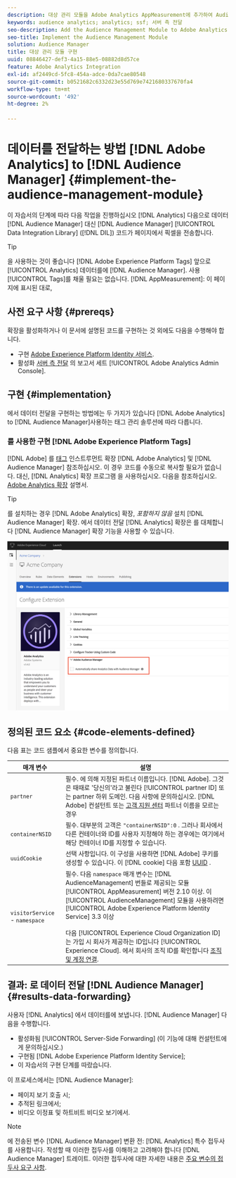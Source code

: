 ```yaml
---
description: 대상 관리 모듈을 Adobe Analytics AppMeasurement에 추가하여 Audience Manager Data Integration Library(DIL) 코드가 페이지에서 픽셀을 전송하도록 하지 않고 Analytics 데이터를 Audience Manager에 전달합니다.
keywords: audience analytics; analytics; ssf; 서버 측 전달
seo-description: Add the Audience Management Module to Adobe Analytics AppMeasurement to forward Analytics data to Audience Manager instead of having the Audience Manager Data Integration Library (DIL) code send a pixel from the page.
seo-title: Implement the Audience Management Module
solution: Audience Manager
title: 대상 관리 모듈 구현
uuid: 08846427-def3-4a15-88e5-08882d8d57ce
feature: Adobe Analytics Integration
exl-id: af2449cd-5fc8-454a-adce-0da7cae80548
source-git-commit: b0521682c6332d23e55d769e7421680337670fa4
workflow-type: tm+mt
source-wordcount: '492'
ht-degree: 2%

---
```


# 데이터를 전달하는 방법 [!DNL Adobe Analytics] to [!DNL Audience Manager] {#implement-the-audience-management-module}

이 자습서의 단계에 따라 다음 작업을 진행하십시오 [!DNL Analytics] 다음으로 데이터 [!DNL Audience Manager] 대신 [!DNL Audience Manager] [!UICONTROL Data Integration Library] ([!DNL DIL]) 코드가 페이지에서 픽셀을 전송합니다.

>[!TIP]
>
>을 사용하는 것이 좋습니다 [!DNL Adobe Experience Platform Tags] 앞으로 [!UICONTROL Analytics] 데이터를에 [!DNL Audience Manager]. 사용 [!UICONTROL Tags]를 채울 필요는 없습니다. [!DNL AppMeasurement]: 이 페이지에 표시된 대로,

## 사전 요구 사항 {#prereqs}

확장을 활성화하거나 이 문서에 설명된 코드를 구현하는 것 외에도 다음을 수행해야 합니다.

* 구현 [Adobe Experience Platform Identity 서비스](https://experienceleague.adobe.com/docs/id-service/using/home.html).
* 활성화 [서버 측 전달](https://experienceleague.adobe.com/docs/analytics/admin/admin-tools/server-side-forwarding/ssf.html) 의 보고서 세트 [!UICONTROL Adobe Analytics Admin Console].

## 구현 {#implementation}

에서 데이터 전달을 구현하는 방법에는 두 가지가 있습니다 [!DNL Adobe Analytics] to [!DNL Audience Manager]사용하는 태그 관리 솔루션에 따라 다릅니다.

### 를 사용한 구현 [!DNL Adobe Experience Platform Tags]

[!DNL Adobe] 를 [태그](https://experienceleague.adobe.com/docs/experience-platform/tags/home.html?lang=en) 인스트루먼트 확장 [!DNL Adobe Analytics] 및 [!DNL Audience Manager] 참조하십시오. 이 경우 코드를 수동으로 복사할 필요가 없습니다. 대신, [!DNL Analytics] 확장 프로그램 을 사용하십시오. 다음을 참조하십시오. [Adobe Analytics 확장](https://experienceleague.adobe.com/docs/experience-platform/tags/extensions/adobe/analytics/overview.html#adobe-audience-manager) 설명서.

>[!TIP]
>
>를 설치하는 경우 [!DNL Adobe Analytics] 확장, *포함하지 않음* 설치 [!DNL Audience Manager] 확장. 에서 데이터 전달 [!DNL Analytics] 확장은 를 대체합니다 [!DNL Audience Manager] 확장 기능을 사용할 수 있습니다.

![Adobe Analytics 확장에서 Audience Manager으로 데이터 공유를 활성화하는 방법](/help/using/integration/assets/analytics-to-aam.png)

## 정의된 코드 요소 {#code-elements-defined}

다음 표는 코드 샘플에서 중요한 변수를 정의합니다.

| 매개 변수 | 설명 |
|--- |--- |
| `partner` | 필수. 에 의해 지정된 파트너 이름입니다. [!DNL Adobe]. 그것은 때때로 &#39;당신의&#39;라고 불린다 [!UICONTROL partner ID] 또는 partner 하위 도메인.  다음 사항에 문의하십시오. [!DNL Adobe] 컨설턴트 또는 [고객 지원 센터](https://helpx.adobe.com/kr/marketing-cloud/contact-support.html) 파트너 이름을 모르는 경우 |
| `containerNSID` | 필수. 대부분의 고객은  `"containerNSID":0` . 그러나 회사에서 다른 컨테이너와 ID를 사용자 지정해야 하는 경우에는 여기에서 해당 컨테이너 ID를 지정할 수 있습니다. |
| `uuidCookie` | 선택 사항입니다. 이 구성을 사용하면 [!DNL Adobe] 쿠키를 생성할 수 있습니다. 이 [!DNL cookie] 다음 포함 [UUID](../../reference/ids-in-aam.md) . |
| `visitorService` - `namespace` | 필수. 다음 `namespace` 매개 변수는 [!DNL AudienceManagement] 번들로 제공되는 모듈 [!UICONTROL AppMeasurement] 버전 2.10 이상. 이 [!UICONTROL AudienceManagement] 모듈을 사용하려면 [!UICONTROL Adobe Experience Platform Identity Service] 3.3 이상 <br><br>다음 [!UICONTROL Experience Cloud Organization ID] 는 가입 시 회사가 제공하는 ID입니다 [!UICONTROL Experience Cloud]. 에서 회사의 조직 ID를 확인합니다 [조직 및 계정 연결](https://experienceleague.adobe.com/docs/core-services/interface/manage-users-and-products/organizations.html). |

## 결과: 로 데이터 전달 [!DNL Audience Manager] {#results-data-forwarding}

사용자 [!DNL Analytics] 에서 데이터를에 보냅니다. [!DNL Audience Manager] 다음을 수행합니다.

* 활성화됨 [!UICONTROL Server-Side Forwarding] (이 기능에 대해 컨설턴트에게 문의하십시오.)
* 구현됨 [!DNL Adobe Experience Platform Identity Service];
* 이 자습서의 구현 단계를 따랐습니다.

이 프로세스에서는 [!DNL Audience Manager]:

* 페이지 보기 호출 시;
* 추적된 링크에서;
* 비디오 이정표 및 하트비트 비디오 보기에서.

>[!NOTE]
>
>에 전송된 변수 [!DNL Audience Manager] 변환 전: [!DNL Analytics] 특수 접두사를 사용합니다. 작성할 때 이러한 접두사를 이해하고 고려해야 합니다 [!DNL Audience Manager] 트레이트. 이러한 접두사에 대한 자세한 내용은 [주요 변수의 접두사 요구 사항](../../features/traits/trait-variable-prefixes.md).

